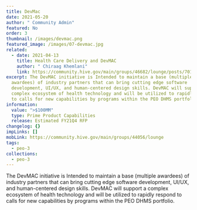 ```yaml
---
title: DevMac
date: 2021-05-20
author: " Community Admin"
featured: No
order: 3
thumbnail: /images/devmac.png
featured_image: /images/07-devmac.jpg
related:
  - date: 2021-04-13
    title: Health Care Delivery and DevMAC
    author: " Chiraag Khemlani"
    link: https://community.hive.gov/main/groups/46682/lounge/posts/701349?tab=comment
excerpt: The DevMAC initiative is Intended to maintain a base (multiple
  awardees) of industry partners that can bring cutting edge software
  development, UI/UX, and human-centered design skills. DevMAC will support a
  complex ecosystem of health technology and will be utilized to rapidly respond
  to calls for new capabilities by programs within the PEO DHMS portfolio.
information:
  value: ">$100MM"
  type: Prime Product Capabilities
  release: Estimated FY21Q4 RFP
changelog: {}
impLinks: []
mobLink: https://community.hive.gov/main/groups/44056/lounge
tags:
  - peo-3
collections:
  - peo-3
---
```

The DevMAC initiative is Intended to maintain a base (multiple awardees) of industry partners that can bring cutting edge software development, UI/UX, and human-centered design skills. DevMAC will support a complex ecosystem of health technology and will be utilized to rapidly respond to calls for new capabilities by programs within the PEO DHMS portfolio.